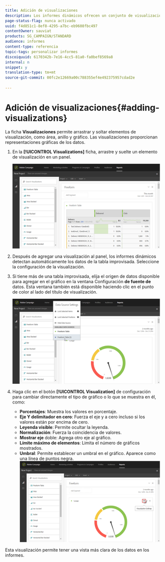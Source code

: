 ```yaml
---
title: Adición de visualizaciones
description: Los informes dinámicos ofrecen un conjunto de visualizaciones para agregar una representación gráfica al informe.
page-status-flag: nunca activado
uuid: f4d851c1-8ef8-4295-a7bc-eb9608fbc497
contentOwner: sauviat
products: SG_CAMPAIGN/STANDARD
audience: informes
content-type: referencia
topic-tags: personalizar informes
discoiquuid: 6170342b-7e16-4cc5-81a0-fa0bef8569a8
internal: n
snippet: y
translation-type: tm+mt
source-git-commit: 00fc2e12669a00c788355ef4e492375957cdad2e

---
```



# Adición de visualizaciones{#adding-visualizations}

La ficha **Visualizaciones** permite arrastrar y soltar elementos de visualización, como área, anillo y gráfico. Las visualizaciones proporcionan representaciones gráficas de los datos.

1. En la **[!UICONTROL Visualizations]** ficha, arrastre y suelte un elemento de visualización en un panel.

   ![](assets/dynamic_report_visualization_1.png)

1. Después de agregar una visualización al panel, los informes dinámicos detectan automáticamente los datos de la tabla improvisada. Seleccione la configuración de la visualización.
1. Si tiene más de una tabla improvisada, elija el origen de datos disponible para agregar en el gráfico en la ventana Configuración **de fuente de** datos. Esta ventana también está disponible haciendo clic en el punto de color al lado del título de visualización.

   ![](assets/dynamic_report_visualization_2.png)

1. Haga clic en el botón **[!UICONTROL Visualization]** de configuración para cambiar directamente el tipo de gráfico o lo que se muestra en él, como:

   * **Porcentajes**: Muestra los valores en porcentaje.
   * **Eje Y delimitador en cero**: Fuerza el eje y a cero incluso si los valores están por encima de cero.
   * **Leyenda visible**: Permite ocultar la leyenda.
   * **Normalización**: Fuerza la coincidencia de valores.
   * **Mostrar eje** doble: Agrega otro eje al gráfico.
   * **Límite máximo de elementos**: Limita el número de gráficos mostrados.
   * **Umbral**: Permite establecer un umbral en el gráfico. Aparece como una línea de puntos negra.
   ![](assets/dynamic_report_visualization_3.png)

Esta visualización permite tener una vista más clara de los datos en los informes.
